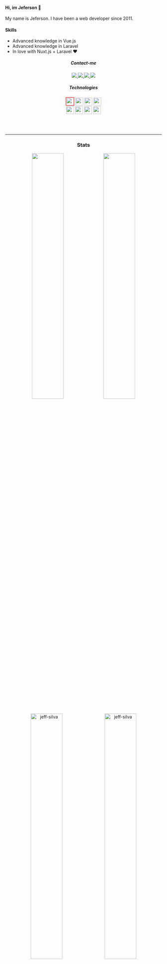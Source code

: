 #### Hi, im Jeferson 👋
My name is Jeferson. I have been a web developer since 2011.

#### Skills
* Advanced knowledge in Vue.js
* Advanced knowledge in Laravel
* In love with Nuxt.js + Laravel ❤️


<h5 align="center">Contact-me</h5>

<p align="center">
    <a href="https://www.linkedin.com/in/jeferson-siqueira/" target="_blank">
        <img src="https://img.shields.io/badge/LinkedIn-0077B5?style=for-the-badge&logo=linkedin&logoColor=white"/>
    </a>
    <a href="https://wa.me/message/NG7A2SW25XIEI1" target="_blank">
        <img src="https://img.shields.io/badge/WhatsApp-25D366?style=for-the-badge&logo=whatsapp&logoColor=white"/>
    </a>
    <a href="mailto:jeferson.i.silva@gmail.com" target="_blank">
        <img src="https://img.shields.io/badge/Gmail-D14836?style=for-the-badge&logo=gmail&logoColor=white"/>
    </a>
    <a href="https://jsiqueira.com" target="_blank">
        <img src="https://img.shields.io/badge/jsiqueira.com-100000?style=for-the-badge&logoColor=white"/>
    </a>
</p>

<h5 align="center">Technologies</h5>

<p align="center">
    <img src="https://img.shields.io/badge/Vue.js-35495E?style=for-the-badge&logo=vue.js&logoColor=4FC08D" alt="" height="25px" style="border:solid 1px red;">
    <img src="https://img.shields.io/badge/nuxt.js-00C58E?style=for-the-badge&logo=nuxt.js&logoColor=white" alt="" height="25px">
    <img src="https://img.shields.io/badge/Laravel-FF2D20?style=for-the-badge&logo=laravel&logoColor=white" alt="" height="25px">
    <img src="https://img.shields.io/badge/Bootstrap-563D7C?style=for-the-badge&logo=bootstrap&logoColor=white" alt="" height="25px">
    <br>
    <img src="https://img.shields.io/badge/Unity-100000?style=for-the-badge&logo=unity&logoColor=white" alt="" height="25px">
    <img src="	https://img.shields.io/badge/Git-F05032?style=for-the-badge&logo=git&logoColor=white" alt="" height="25px">
    <img src="https://img.shields.io/badge/firebase-ffca28?style=for-the-badge&logo=firebase&logoColor=black" alt="" height="25px">
    <img src="https://img.shields.io/badge/jQuery-0769AD?style=for-the-badge&logo=jquery&logoColor=white" alt="" height="25px">
</p>

<br><br>
***

<h3 align="center">Stats</h3>

<p align="center">
    <img src="https://wakatime.com/share/@05fd4174-02f8-42e9-9cc9-d57c780c01f7/1921cb4d-198b-43f7-b774-5018b7cf5786.svg" alt="" width="45%">
    <img src="https://wakatime.com/share/@05fd4174-02f8-42e9-9cc9-d57c780c01f7/b5ae9621-2225-4e4e-a2ff-8f8bc941144a.svg" alt="" width="45%">
</p>
<br>

<p align="center">
    <img align="center" src="https://github-readme-stats.vercel.app/api/top-langs?username=jeff-silva&show_icons=true&locale=en&layout=compact&count_private=true" alt="jeff-silva" width="45%" /> &nbsp;
    <img align="center" src="https://github-readme-stats.vercel.app/api?username=jeff-silva&show_icons=true&locale=en&count_private=true" alt="jeff-silva" width="45%" />
    <br><br>
    <img src="https://github-profile-trophy.vercel.app/?username=jeff-silva&margin-w=15&margin-h=15&row=2&column=6" alt="jeff-silva" width="100%" />
    <br><br>
    <img src="https://github-readme-stats.vercel.app/api/wakatime?username=jeffsilva" alt="" height="200px">
</p>
